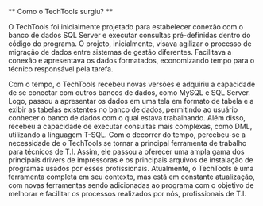 **      Como o TechTools surgiu?   **

O TechTools foi inicialmente projetado para estabelecer conexão com o banco de dados SQL Server e executar consultas pré-definidas dentro do código do programa.
O projeto, inicialmente, visava agilizar o processo de migração de dados entre sistemas de gestão diferentes. Facilitava a conexão e apresentava os dados formatados, 
economizando tempo para o técnico responsável pela tarefa.

Com o tempo, o TechTools recebeu novas versões e adquiriu a capacidade de se conectar com outros bancos de dados, como MySQL e SQL Server. 
Logo, passou a apresentar os dados em uma tela em formato de tabela e a exibir as tabelas existentes no banco de dados, permitindo ao usuário conhecer o banco de dados com o qual estava trabalhando. 
Além disso, recebeu a capacidade de executar consultas mais complexas, como DML, utilizando a linguagem T-SQL.
Com o decorrer do tempo, percebeu-se a necessidade de o TechTools se tornar a principal ferramenta de trabalho para técnicos de T.I. 
Assim, ele passou a oferecer uma ampla gama dos principais drivers de impressoras e os principais arquivos de instalação de programas usados por esses profissionais.
Atualmente, o TechTools é uma ferramenta completa em seu contexto, mas está em constante atualização, com novas ferramentas sendo adicionadas ao programa com o objetivo de melhorar
e facilitar os processos realizados por nós, profissionais de T.I.
